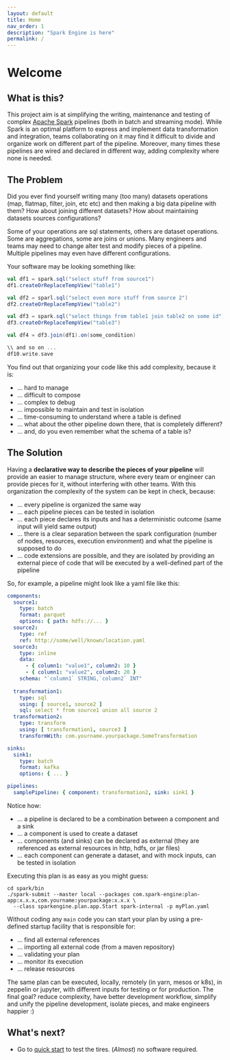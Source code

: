 ```yaml
---
layout: default
title: Home
nav_order: 1
description: "Spark Engine is here"
permalink: /
---
```


# Welcome

## What is this?

This project aim is at simplifying the writing, maintenance and testing of complex [Apache Spark](https://spark.apache.org) pipelines (both in batch and streaming mode). 
While Spark is an optimal platform to express and implement data transformation and integration, teams collaborating on it may find it difficult to divide and organize work on different part of the pipeline.
Moreover, many times these pipelines are wired and declared in different way, adding complexity where none is needed.

## The Problem

Did you ever find yourself writing many (too many) datasets operations (map, flatmap, filter, join, etc etc) and then
making a big data pipeline with them? 
How about joining different datasets? 
How about maintaining datasets sources configurations?

Some of your operations are sql statements, others are dataset operations. 
Some are aggregations, some are joins or unions. 
Many engineers and teams may need to change alter test and modify pieces of a pipeline.
Multiple pipelines may even have different configurations.

Your software may be looking something like:
```scala
val df1 = spark.sql("select stuff from source1")
df1.createOrReplaceTempView("table1")

val df2 = sparl.sql("select even more stuff from source 2")
df2.createOrReplaceTempView("table2")

val df3 = spark.sql("select things from table1 join table2 on some id")
df3.createOrReplaceTempView("table3")

val df4 = df3.join(df1).on(some_condition)

\\ and so on ...
df10.write.save
```

You find out that organizing your code like this add complexity, because it is:

* ... hard to manage
* ... difficult to compose
* ... complex to debug
* ... impossible to maintain and test in isolation
* ... time-consuming to understand where a table is defined
* ... what about the other pipeline down there, that is completely different?
* ... and, do you even remember what the schema of a table is?

## The Solution

Having a **declarative way to describe the pieces of your pipeline** will provide an easier to manage structure, where every team or engineer can provide pieces for it, without interfering with other teams.
With this organization the complexity of the system can be kept in check, because:
* ... every pipeline is organized the same way
* ... each pipeline pieces can be tested in isolation
* ... each piece declares its inputs and has a deterministic outcome (same input will yield same output)
* ... there is a clear separation between the spark configuration (number of nodes, resources, execution environment) and what the pipeline is supposed to do
* ... code extensions are possible, and they are isolated by providing an external piece of code that will be executed by a well-defined part of the pipeline

So, for example, a pipeline might look like a yaml file like this:
```yaml
components:
  source1:
    type: batch
    format: parquet
    options: { path: hdfs://... }
  source2:
    type: ref
    ref: http://some/well/known/location.yaml
  source3:
    type: inline
    data:
      - { column1: "value1", column2: 10 }
      - { column1: "value2", column2: 20 }
    schema: "`column1` STRING,`column2` INT"
    
  transformation1:
    type: sql
    using: [ source1, source2 ]
    sql: select * from source1 union all source 2
  transformation2:
    type: transform
    using: [ transformation1, source3 ]
    transformWith: com.yourname.yourpackage.SomeTransformation

sinks:
  sink1:
    type: batch
    format: kafka
    options: { ... }

pipelines:
  samplePipeline: { component: transformation2, sink: sink1 }
```

Notice how:
* ... a pipeline is declared to be a combination between a component and a sink
* ... a component is used to create a dataset
* ... components (and sinks) can be declared as external (they are referenced as external resources in http, hdfs, or jar files)
* ... each component can generate a dataset, and with mock inputs, can be tested in isolation

Executing this plan is as easy as you might guess:
```shell
cd spark/bin
./spark-submit --master local --packages com.spark-engine:plan-app:x.x.x,com.yourname:yourpackage:x.x.x \
  --class sparkengine.plan.app.Start spark-internal -p myPlan.yaml
```

Without coding any `main` code you can start your plan by using a pre-defined startup facility that is responsible for:
* ... find all external references
* ... importing all external code (from a maven repository)   
* ... validating your plan
* ... monitor its execution
* ... release resources

The same plan can be executed, locally, remotely (in yarn, mesos or k8s), in zeppelin or jupyter, with different inputs for testing or for production.
The final goal? reduce complexity, have better development workflow, simplify and unify the pipeline development, isolate pieces, and make engineers happier :)

## What's next?

* Go to [quick start](/quick_start/up-and-running-in-5-minutes.html) to test the tires. (_Almost_) no software required.

